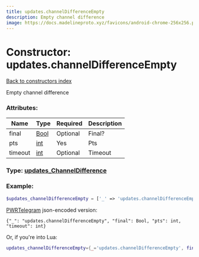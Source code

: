 ```yaml
---
title: updates.channelDifferenceEmpty
description: Empty channel difference
image: https://docs.madelineproto.xyz/favicons/android-chrome-256x256.png
---
```

# Constructor: updates.channelDifferenceEmpty  
[Back to constructors index](index.md)



Empty channel difference

### Attributes:

| Name     |    Type       | Required | Description |
|----------|---------------|----------|-------------|
|final|[Bool](../types/Bool.md) | Optional|Final?|
|pts|[int](../types/int.md) | Yes|Pts|
|timeout|[int](../types/int.md) | Optional|Timeout|



### Type: [updates\_ChannelDifference](../types/updates_ChannelDifference.md)


### Example:

```php
$updates_channelDifferenceEmpty = ['_' => 'updates.channelDifferenceEmpty', 'final' => Bool, 'pts' => int, 'timeout' => int];
```  

[PWRTelegram](https://pwrtelegram.xyz) json-encoded version:

```
{"_": "updates.channelDifferenceEmpty", "final": Bool, "pts": int, "timeout": int}
```


Or, if you're into Lua:

```lua
updates_channelDifferenceEmpty={_='updates.channelDifferenceEmpty', final=Bool, pts=int, timeout=int}

```


